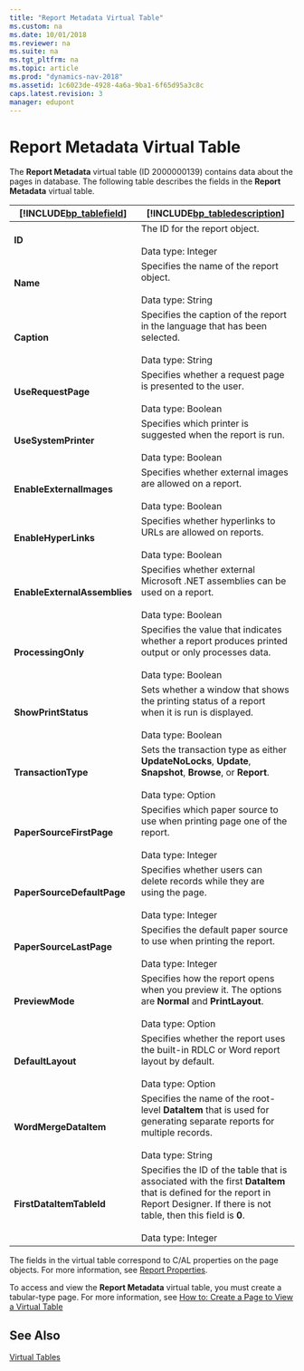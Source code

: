 ```yaml
---
title: "Report Metadata Virtual Table"
ms.custom: na
ms.date: 10/01/2018
ms.reviewer: na
ms.suite: na
ms.tgt_pltfrm: na
ms.topic: article
ms.prod: "dynamics-nav-2018"
ms.assetid: 1c6023de-4928-4a6a-9ba1-6f65d95a3c8c
caps.latest.revision: 3
manager: edupont
---
```

# Report Metadata Virtual Table
The **Report Metadata** virtual table \(ID 2000000139\) contains data about the pages in database. The following table describes the fields in the **Report Metadata** virtual table.  
  
|[!INCLUDE[bp_tablefield](includes/bp_tablefield_md.md)]|[!INCLUDE[bp_tabledescription](includes/bp_tabledescription_md.md)]|  
|---------------------------------|---------------------------------------|  
|**ID**|The ID for the report object.<br /><br /> Data type: Integer|  
|**Name**|Specifies the name of the report object.<br /><br /> Data type: String|  
|**Caption**|Specifies the caption of the report in the language that has been selected.<br /><br /> Data type: String|  
|**UseRequestPage**|Specifies whether a request page is presented to the user.<br /><br /> Data type: Boolean|  
|**UseSystemPrinter**|Specifies which printer is suggested when the report is run.<br /><br /> Data type: Boolean|  
|**EnableExternalImages**|Specifies whether external images are allowed on a report.<br /><br /> Data type: Boolean|  
|**EnableHyperLinks**|Specifies whether hyperlinks to URLs are allowed on reports.<br /><br /> Data type: Boolean|  
|**EnableExternalAssemblies**|Specifies whether external Microsoft .NET assemblies can be used on a report.<br /><br /> Data type: Boolean|  
|**ProcessingOnly**|Specifies the value that indicates whether a report produces printed output or only processes data.<br /><br /> Data type: Boolean|  
|**ShowPrintStatus**|Sets whether a window that shows the printing status of a report when it is run is displayed.<br /><br /> Data type: Boolean|  
|**TransactionType**|Sets the transaction type as either **UpdateNoLocks**, **Update**, **Snapshot**, **Browse**, or **Report**.<br /><br /> Data type: Option|  
|**PaperSourceFirstPage**|Specifies which paper source to use when printing page one of the report.<br /><br /> Data type: Integer|  
|**PaperSourceDefaultPage**|Specifies whether users can delete records while they are using the page.<br /><br /> Data type: Integer|  
|**PaperSourceLastPage**|Specifies the default paper source to use when printing the report.<br /><br /> Data type: Integer|  
|**PreviewMode**|Specifies how the report opens when you preview it. The options are **Normal** and **PrintLayout**.<br /><br /> Data type: Option|  
|**DefaultLayout**|Specifies whether the report uses the built-in RDLC or Word report layout by default.<br /><br /> Data type: Option|  
|**WordMergeDataItem**|Specifies the name of the root-level **DataItem** that is used for generating separate reports for multiple records.<br /><br /> Data type: String|  
|**FirstDataItemTableId**|Specifies the ID of the table that is associated with the first **DataItem** that is defined for the report in Report Designer. If there is not table, then this field is **0**.<br /><br /> Data type: Integer|  
  
 The fields in the virtual table correspond to C/AL properties on the page objects. For more information, see [Report Properties](Report-Properties.md).  
  
 To access and view the **Report Metadata** virtual table, you must create a tabular-type page. For more information, see [How to: Create a Page to View a Virtual Table](How-to--Create-a-Page-to-View-a-Virtual-Table.md)  
  
## See Also  
 [Virtual Tables](Virtual-Tables.md)